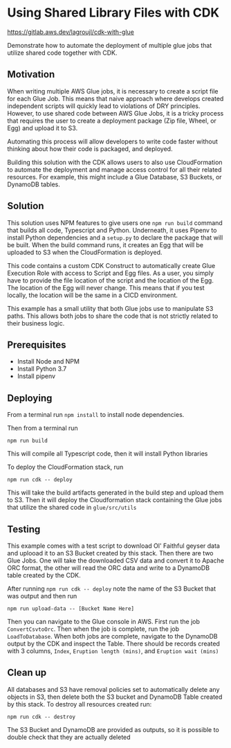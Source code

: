 # Using Shared Library Files with CDK

https://gitlab.aws.dev/lagroujl/cdk-with-glue

Demonstrate how to automate the deployment of multiple glue jobs that utilize shared code together
with CDK.

## Motivation

When writing multiple AWS Glue jobs, it is necessary to create a script file for each Glue Job. This
means that naive approach where develops created independent scripts will quickly lead to violations
of DRY principles. However, to use shared code between AWS Glue Jobs, it is a tricky process that
requires the user to create a deployment package (Zip file, Wheel, or Egg) and upload it to S3.

Automating this process will allow developers to write code faster without thinking about how their
code is packaged, and deployed.

Building this solution with the CDK allows users to also use CloudFormation to automate the
deployment and manage access control for all their related resources. For example, this might
include a Glue Database, S3 Buckets, or DynamoDB tables.

## Solution

This solution uses NPM features to give users one `npm run build` command that builds all code,
Typescript and Python. Underneath, it uses Pipenv to install Python dependencies and a `setup.py` to
declare the package that will be built. When the build command runs, it creates an Egg that will be
uploaded to S3 when the CloudFormation is deployed.

This code contains a custom CDK Construct to automatically create Glue Execution Role with access to
Script and Egg files. As a user, you simply have to provide the file location of the script and the
location of the Egg. The location of the Egg will never change. This means that if you test locally,
the location will be the same in a CICD environment.

This example has a small utility that both Glue jobs use to manipulate S3 paths. This allows both
jobs to share the code that is not strictly related to their business logic.

## Prerequisites

-   Install Node and NPM
-   Install Python 3.7
-   Install pipenv

## Deploying

From a terminal run `npm install` to install node dependencies.

Then from a terminal run

```
npm run build
```

This will compile all Typescript code, then it will install Python libraries

To deploy the CloudFormation stack, run

```
npm run cdk -- deploy
```

This will take the build artifacts generated in the build step and upload them to S3. Then it will
deploy the Cloudformation stack containing the Glue jobs that utilize the shared code in
`glue/src/utils`

## Testing

This example comes with a test script to download Ol' Faithful geyser data and uplooad it to an S3
Bucket created by this stack. Then there are two Glue Jobs. One will take the downloaded CSV data
and convert it to Apache ORC format, the other will read the ORC data and write to a DynamoDB table
created by the CDK.

After running `npm run cdk -- deploy` note the name of the S3 Bucket that was output and then run

```
npm run upload-data -- [Bucket Name Here]
```

Then you can navigate to the Glue console in AWS. First run the job `ConvertCsvtoOrc`. Then when the
job is complete, run the job `LoadToDatabase`. When both jobs are complete, navigate to the DynamoDB
output by the CDK and inspect the Table. There should be records created with 3 columns, `Index`,
`Eruption length (mins)`, and `Eruption wait (mins)`

## Clean up

All databases and S3 have removal policies set to automatically delete any objects in S3, then
delete both the S3 bucket and DynamoDB Table created by this stack. To destroy all
resources created run:

```
npm run cdk -- destroy
```

The S3 Bucket and DynamoDB are provided as outputs, so it is possible to double check that they are
actually deleted
